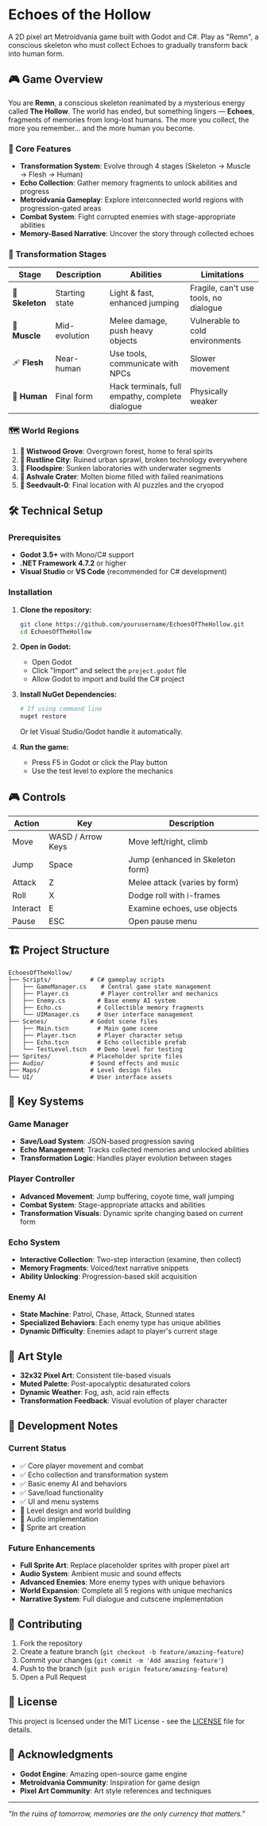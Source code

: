 # Echoes of the Hollow

A 2D pixel art Metroidvania game built with Godot and C#. Play as "Remn", a conscious skeleton who must collect Echoes to gradually transform back into human form.

## 🎮 Game Overview

You are **Remn**, a conscious skeleton reanimated by a mysterious energy called **The Hollow**. The world has ended, but something lingers — **Echoes**, fragments of memories from long-lost humans. The more you collect, the more you remember... and the more human you become.

### 🌟 Core Features

- **Transformation System**: Evolve through 4 stages (Skeleton → Muscle → Flesh → Human)
- **Echo Collection**: Gather memory fragments to unlock abilities and progress
- **Metroidvania Gameplay**: Explore interconnected world regions with progression-gated areas
- **Combat System**: Fight corrupted enemies with stage-appropriate abilities
- **Memory-Based Narrative**: Uncover the story through collected echoes

### 🎯 Transformation Stages

| Stage | Description | Abilities | Limitations |
|-------|------------|-----------|-------------|
| 🦴 **Skeleton** | Starting state | Light & fast, enhanced jumping | Fragile, can't use tools, no dialogue |
| 💪 **Muscle** | Mid-evolution | Melee damage, push heavy objects | Vulnerable to cold environments |
| 🩹 **Flesh** | Near-human | Use tools, communicate with NPCs | Slower movement |
| 🧠 **Human** | Final form | Hack terminals, full empathy, complete dialogue | Physically weaker |

### 🗺️ World Regions

1. **🌲 Wistwood Grove**: Overgrown forest, home to feral spirits
2. **🏢 Rustline City**: Ruined urban sprawl, broken technology everywhere
3. **🌊 Floodspire**: Sunken laboratories with underwater segments
4. **🌋 Ashvale Crater**: Molten biome filled with failed reanimations
5. **🧬 Seedvault-0**: Final location with AI puzzles and the cryopod

## 🛠️ Technical Setup

### Prerequisites

- **Godot 3.5+** with Mono/C# support
- **.NET Framework 4.7.2** or higher
- **Visual Studio** or **VS Code** (recommended for C# development)

### Installation

1. **Clone the repository:**
   ```bash
   git clone https://github.com/yourusername/EchoesOfTheHollow.git
   cd EchoesOfTheHollow
   ```

2. **Open in Godot:**
   - Open Godot
   - Click "Import" and select the `project.godot` file
   - Allow Godot to import and build the C# project

3. **Install NuGet Dependencies:**
   ```bash
   # If using command line
   nuget restore
   ```
   Or let Visual Studio/Godot handle it automatically.

4. **Run the game:**
   - Press F5 in Godot or click the Play button
   - Use the test level to explore the mechanics

## 🎮 Controls

| Action | Key | Description |
|--------|-----|-------------|
| Move | WASD / Arrow Keys | Move left/right, climb |
| Jump | Space | Jump (enhanced in Skeleton form) |
| Attack | Z | Melee attack (varies by form) |
| Roll | X | Dodge roll with i-frames |
| Interact | E | Examine echoes, use objects |
| Pause | ESC | Open pause menu |

## 🏗️ Project Structure

```
EchoesOfTheHollow/
├── Scripts/           # C# gameplay scripts
│   ├── GameManager.cs    # Central game state management
│   ├── Player.cs         # Player controller and mechanics
│   ├── Enemy.cs         # Base enemy AI system
│   ├── Echo.cs          # Collectible memory fragments
│   └── UIManager.cs     # User interface management
├── Scenes/            # Godot scene files
│   ├── Main.tscn        # Main game scene
│   ├── Player.tscn      # Player character setup
│   ├── Echo.tscn        # Echo collectible prefab
│   └── TestLevel.tscn   # Demo level for testing
├── Sprites/           # Placeholder sprite files
├── Audio/             # Sound effects and music
├── Maps/              # Level design files
└── UI/                # User interface assets
```

## 🔧 Key Systems

### Game Manager
- **Save/Load System**: JSON-based progression saving
- **Echo Management**: Tracks collected memories and unlocked abilities
- **Transformation Logic**: Handles player evolution between stages

### Player Controller
- **Advanced Movement**: Jump buffering, coyote time, wall jumping
- **Combat System**: Stage-appropriate attacks and abilities
- **Transformation Visuals**: Dynamic sprite changing based on current form

### Echo System
- **Interactive Collection**: Two-step interaction (examine, then collect)
- **Memory Fragments**: Voiced/text narrative snippets
- **Ability Unlocking**: Progression-based skill acquisition

### Enemy AI
- **State Machine**: Patrol, Chase, Attack, Stunned states
- **Specialized Behaviors**: Each enemy type has unique abilities
- **Dynamic Difficulty**: Enemies adapt to player's current stage

## 🎨 Art Style

- **32x32 Pixel Art**: Consistent tile-based visuals
- **Muted Palette**: Post-apocalyptic desaturated colors
- **Dynamic Weather**: Fog, ash, acid rain effects
- **Transformation Feedback**: Visual evolution of player character

## 📝 Development Notes

### Current Status
- ✅ Core player movement and combat
- ✅ Echo collection and transformation system
- ✅ Basic enemy AI and behaviors
- ✅ Save/load functionality
- ✅ UI and menu systems
- 🔄 Level design and world building
- 🔄 Audio implementation
- 🔄 Sprite art creation

### Future Enhancements
- **Full Sprite Art**: Replace placeholder sprites with proper pixel art
- **Audio System**: Ambient music and sound effects
- **Advanced Enemies**: More enemy types with unique behaviors
- **World Expansion**: Complete all 5 regions with unique mechanics
- **Narrative System**: Full dialogue and cutscene implementation

## 🤝 Contributing

1. Fork the repository
2. Create a feature branch (`git checkout -b feature/amazing-feature`)
3. Commit your changes (`git commit -m 'Add amazing feature'`)
4. Push to the branch (`git push origin feature/amazing-feature`)
5. Open a Pull Request

## 📄 License

This project is licensed under the MIT License - see the [LICENSE](LICENSE) file for details.

## 🙏 Acknowledgments

- **Godot Engine**: Amazing open-source game engine
- **Metroidvania Community**: Inspiration for game design
- **Pixel Art Community**: Art style references and techniques

---

*"In the ruins of tomorrow, memories are the only currency that matters."* 